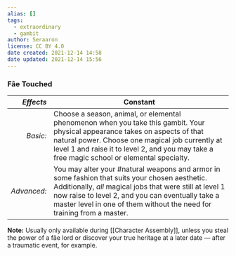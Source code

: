 ```yaml
---
alias: []
tags:
  - extraordinary
  - gambit
author: Seraaron
license: CC BY 4.0
date created: 2021-12-14 14:58
date updated: 2021-12-14 15:56
---
```


### Fâe Touched

|   _Effects_ | Constant                                                                                                                                                                                                                                                                                 |
| ----------: | ---------------------------------------------------------------------------------------------------------------------------------------------------------------------------------------------------------------------------------------------------------------------------------------- |
|    _Basic:_ | Choose a season, animal, or elemental phenomenon when you take this gambit. Your physical appearance takes on aspects of that natural power. Choose one magical job currently at level 1 and raise it to level 2, and you may take a free magic school or elemental specialty.           |
| _Advanced:_ | You may alter your #natural weapons and armor in some fashion that suits your chosen aesthetic. Additionally, _all_ magical jobs that were still at level 1 now raise to level 2, and you can eventually take a master level in one of them without the need for training from a master. |

**Note:** Usually only available during [[Character Assembly]], unless you steal the power of a fâe lord or discover your true heritage at a later date — after a traumatic event, for example.
